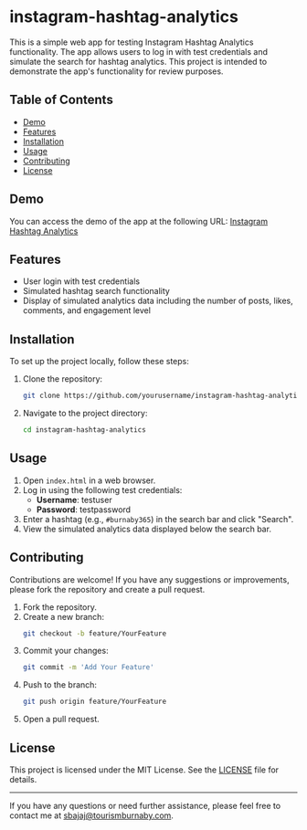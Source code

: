 # instagram-hashtag-analytics

This is a simple web app for testing Instagram Hashtag Analytics functionality. The app allows users to log in with test credentials and simulate the search for hashtag analytics. This project is intended to demonstrate the app's functionality for review purposes.

## Table of Contents

- [Demo](#demo)
- [Features](#features)
- [Installation](#installation)
- [Usage](#usage)
- [Contributing](#contributing)
- [License](#license)

## Demo

You can access the demo of the app at the following URL: [Instagram Hashtag Analytics](https://sbajajTB.github.io/instagram-hashtag-analytics)

## Features

- User login with test credentials
- Simulated hashtag search functionality
- Display of simulated analytics data including the number of posts, likes, comments, and engagement level

## Installation

To set up the project locally, follow these steps:

1. Clone the repository:
    ```bash
    git clone https://github.com/yourusername/instagram-hashtag-analytics.git
    ```
2. Navigate to the project directory:
    ```bash
    cd instagram-hashtag-analytics
    ```

## Usage

1. Open `index.html` in a web browser.
2. Log in using the following test credentials:
   - **Username**: testuser
   - **Password**: testpassword
3. Enter a hashtag (e.g., `#burnaby365`) in the search bar and click "Search".
4. View the simulated analytics data displayed below the search bar.

## Contributing

Contributions are welcome! If you have any suggestions or improvements, please fork the repository and create a pull request.

1. Fork the repository.
2. Create a new branch:
    ```bash
    git checkout -b feature/YourFeature
    ```
3. Commit your changes:
    ```bash
    git commit -m 'Add Your Feature'
    ```
4. Push to the branch:
    ```bash
    git push origin feature/YourFeature
    ```
5. Open a pull request.

## License

This project is licensed under the MIT License. See the [LICENSE](LICENSE) file for details.

---

If you have any questions or need further assistance, please feel free to contact me at sbajaj@tourismburnaby.com.
